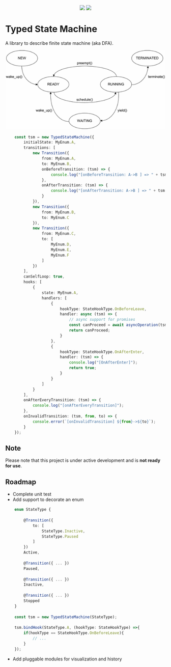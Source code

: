 <p align="center">
    <a href="https://coveralls.io/github/giacomodeliberali/typed-state-machine" alt="Coverage status">
        <img src="https://coveralls.io/repos/github/giacomodeliberali/typed-state-machine/badge.svg?branch=master" /></a>
    <a href="https://travis-ci.org/giacomodeliberali/typed-state-machine" alt="Build Status">
        <img src="https://travis-ci.org/giacomodeliberali/typed-state-machine.svg?branch=master" /></a>
</p>

# Typed State Machine

A library to describe finite state machine (aka DFA). 

<p align="center">
    <img src="./assets/threads_lifetime.gif" width="500px">
</p>

```typescript
    const tsm = new TypedStateMachine({
        initialState: MyEnum.A,
        transitions: [
            new Transition({
                from: MyEnum.A,
                to: MyEnum.B,
                onBeforeTransition: (tsm) => {
                    console.log("[onBeforeTransition: A->B ] => " + tsm.getState());
                },
                onAfterTransition: (tsm) => {
                    console.log("[onAfterTransition: A->B ] => " + tsm.getState());
                }
            }),
            new Transition({
                from: MyEnum.B,
                to: MyEnum.C
            }),
            new Transition({
                from: MyEnum.C,
                to: [
                    MyEnum.D,
                    MyEnum.E,
                    MyEnum.F
                ]
            })
        ],
        canSelfLoop: true,
        hooks: [
            {
                state: MyEnum.A,
                handlers: [
                    {
                        hookType: StateHookType.OnBeforeLeave,
                        handler: async (tsm) => {
                            // async support for promises
                            const canProceed = await asyncOperation(tsm.getState());
                            return canProceed;
                        }
                    },
                    {
                        hookType: StateHookType.OnAfterEnter,
                        handler: (tsm) => {
                            console.log("[OnAfterEnter]");
                            return true;
                        }
                    }
                ]
            }
        ],
        onAfterEveryTransition: (tsm) => {
            console.log("[onAfterEveryTransition]");
        },
        onInvalidTransition: (tsm, from, to) => {
            console.error(`[onInvalidTransition] ${from}->${to}`);
        }
    });
```

## Note

Please note that this project is under active development and is **not ready for use**.

## Roadmap
- Complete unit test
- Add support to decorate an enum
```typescript
    enum StateType {

        @Transition({
            to: [
                StateType.Inactive,
                StateType.Paused
            ]
        })
        Active,

        @Transition({ ... })
        Paused,

        @Transition({ ... })
        Inactive,

        @Transition({ ... })
        Stopped
    }

    const tsm = new TypedStateMachine(StateType);

    tsm.bindHook(StateType.A, (hookType: StateHookType) =>{
        if(hookType == StateHookType.OnBeforeLeave){
            // ...
        }
    });
```
- Add pluggable modules for visualization and history